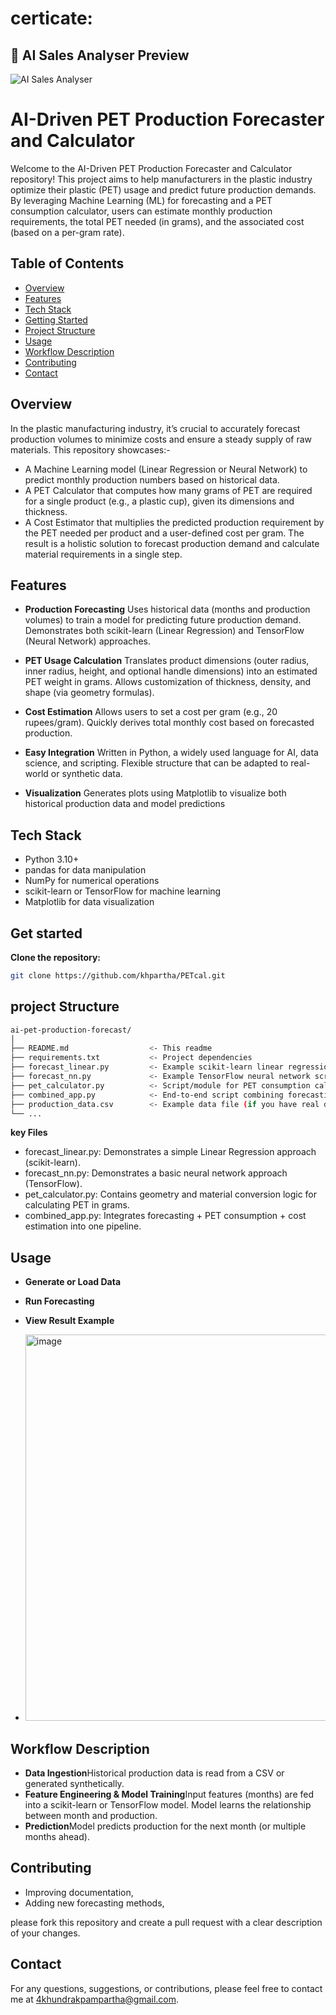 # certicate:
## 🧠 AI Sales Analyser Preview
![AI Sales Analyser](./ai-sales-analyser.png)

# AI-Driven PET Production Forecaster and Calculator

Welcome to the AI-Driven PET Production Forecaster and Calculator repository! This project aims to help manufacturers in the plastic industry optimize their plastic (PET) usage and predict future production demands. By leveraging Machine Learning (ML) for forecasting and a PET consumption calculator, users can estimate monthly production requirements, the total PET needed (in grams), and the associated cost (based on a per-gram rate).

## Table of Contents

- [Overview](#overview)
- [Features](#features)
- [Tech Stack](#tech-stack)
- [Getting Started](#getting-started)
- [Project Structure](#project-structure)
- [Usage](#usage)
- [Workflow Description](#workflow-description)
- [Contributing](#contributing)
- [Contact](#contact)
 

## Overview

In the plastic manufacturing industry, it’s crucial to accurately forecast production volumes to minimize costs and ensure a steady supply of raw materials. This repository showcases:-
- A Machine Learning model (Linear Regression or Neural Network) to predict monthly production numbers based on historical data.
- A PET Calculator that computes how many grams of PET are required for a single product (e.g., a plastic cup), given its dimensions and thickness.
- A Cost Estimator that multiplies the predicted production requirement by the PET needed per product and a user-defined cost per gram.
The result is a holistic solution to forecast production demand and calculate material requirements in a single step.

## Features

 


- **Production Forecasting**
Uses historical data (months and production volumes) to train a model for predicting future production demand.
Demonstrates both scikit-learn (Linear Regression) and TensorFlow (Neural Network) approaches.

- **PET Usage Calculation**
Translates product dimensions (outer radius, inner radius, height, and optional handle dimensions) into an estimated PET weight in grams.
Allows customization of thickness, density, and shape (via geometry formulas).

- **Cost Estimation**
Allows users to set a cost per gram (e.g., 20 rupees/gram).
Quickly derives total monthly cost based on forecasted production.

- **Easy Integration**
Written in Python, a widely used language for AI, data science, and scripting.
Flexible structure that can be adapted to real-world or synthetic data.

- **Visualization**
Generates plots using Matplotlib to visualize both historical production data and model predictions


## Tech Stack

- Python 3.10+
- pandas for data manipulation
- NumPy for numerical operations
- scikit-learn or TensorFlow for machine learning
- Matplotlib for data visualization




## Get started

 **Clone the repository:**

   ```bash
   git clone https://github.com/khpartha/PETcal.git
 
```


## project Structure
 
   ```bash
  ai-pet-production-forecast/
│
├── README.md                  <- This readme
├── requirements.txt           <- Project dependencies
├── forecast_linear.py         <- Example scikit-learn linear regression script
├── forecast_nn.py             <- Example TensorFlow neural network script
├── pet_calculator.py          <- Script/module for PET consumption calculation
├── combined_app.py            <- End-to-end script combining forecasting & PET calculation
├── production_data.csv        <- Example data file (if you have real data)
└── ...
 
```
**key Files**
- forecast_linear.py: Demonstrates a simple Linear Regression approach (scikit-learn).
- forecast_nn.py: Demonstrates a basic neural network approach (TensorFlow).
- pet_calculator.py: Contains geometry and material conversion logic for calculating PET in grams.
- combined_app.py: Integrates forecasting + PET consumption + cost estimation into one pipeline.

## Usage
- **Generate or Load Data**
 
- **Run Forecasting**

- **View Result Example**
- <img width="618" alt="image" src="https://github.com/user-attachments/assets/16a92e45-2ebe-44eb-870e-876b562ac7ce" />




## Workflow Description

- **Data Ingestion**Historical production data is read from a CSV or generated synthetically.
- **Feature Engineering & Model Training**Input features (months) are fed into a scikit-learn or TensorFlow model.
Model learns the relationship between month and production.
- **Prediction**Model predicts production for the next month (or multiple months ahead).

## Contributing
- Improving documentation,
- Adding new forecasting methods,
  
please fork this repository and create a pull request with a clear description of your changes.

 

## Contact 
For any questions, suggestions, or contributions, please feel free to contact me at 4khundrakpampartha@gmail.com.




